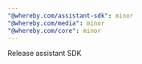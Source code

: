 ```yaml
---
"@whereby.com/assistant-sdk": minor
"@whereby.com/media": minor
"@whereby.com/core": minor
---
```


Release assistant SDK
